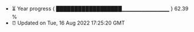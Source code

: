 - ⏳ Year progress { ██████████████████▁▁▁▁▁▁▁▁▁▁▁▁ } 62.39 %
- ⏰ Updated on Tue, 16 Aug 2022 17:25:20 GMT

